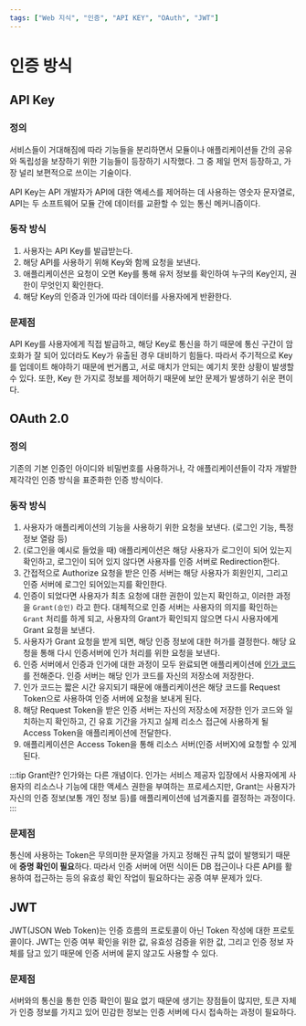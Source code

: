 ```yaml
---
tags: ["Web 지식", "인증", "API KEY", "OAuth", "JWT"]
---
```


# 인증 방식

<Tags />

## API Key

### 정의

서비스들이 거대해짐에 따라 기능들을 분리하면서 모듈이나 애플리케이션들 간의 공유와 독립성을 보장하기 위한 기능들이 등장하기 시작했다.
그 중 제일 먼저 등장하고, 가장 널리 보편적으로 쓰이는 기술이다.

API Key는 API 개발자가 API에 대한 액세스를 제어하는 데 사용하는 영숫자 문자열로, API는 두 소프트웨어 모듈 간에 데이터를 교환할 수 있는 통신 메커니즘이다.

### 동작 방식

1. 사용자는 API Key를 발급받는다.
2. 해당 API를 사용하기 위해 Key와 함께 요청을 보낸다.
3. 애플리케이션은 요청이 오면 Key를 통해 유저 정보를 확인하여 누구의 Key인지, 권한이 무엇인지 확인한다.
4. 해당 Key의 인증과 인가에 따라 데이터를 사용자에게 반환한다.

### 문제점

API Key를 사용자에게 직접 발급하고, 해당 Key로 통신을 하기 때문에 통신 구간이 암호화가 잘 되어 있더라도 Key가 유출된 경우 대비하기 힘들다.
따라서 주기적으로 Key를 업데이트 해야하기 때문에 번거롭고, 서로 매치가 안되는 예기치 못한 상황이 발생할 수 있다.
또한, Key 한 가지로 정보를 제어하기 때문에 보안 문제가 발생하기 쉬운 편이다.

## OAuth 2.0

### 정의

기존의 기본 인증인 아이디와 비밀번호를 사용하거나, 각 애플리케이션들이 각자 개발한 제각각인 인증 방식을 표준화한 인증 방식이다.

### 동작 방식

1. 사용자가 애플리케이션의 기능을 사용하기 위한 요청을 보낸다. (로그인 기능, 특정 정보 열람 등)
2. (로그인을 예시로 들었을 때) 애플리케이션은 해당 사용자가 로그인이 되어 있는지 확인하고, 로그인이 되어 있지 않다면 사용자를 인증 서버로 Redirection한다.
3. 간접적으로 Authorize 요청을 받은 인증 서버는 해당 사용자가 회원인지, 그리고 인증 서버에 로그인 되어있는지를 확인한다.
4. 인증이 되었다면 사용자가 최초 요청에 대한 권한이 있는지 확인하고, 이러한 과정을 `Grant(승인)` 라고 한다.
   대체적으로 인증 서버는 사용자의 의지를 확인하는 `Grant` 처리를 하게 되고, 사용자의 Grant가 확인되지 않으면 다시 사용자에게 Grant 요청을 보낸다.
5. 사용자가 Grant 요청을 받게 되면, 해당 인증 정보에 대한 허가를 결정한다. 해당 요청을 통해 다시 인증서버에 인가 처리를 위한 요청을 보낸다.
6. 인증 서버에서 인증과 인가에 대한 과정이 모두 완료되면 애플리케이션에 <u>인가 코드</u>를 전해준다. 인증 서버는 해당 인가 코드를 자신의 저장소에 저장한다.
7. 인가 코드는 짧은 시간 유지되기 때문에 애플리케이션은 해당 코드를 Request Token으로 사용하여 인증 서버에 요청을 보내게 된다.
8. 해당 Request Token을 받은 인증 서버는 자신의 저장소에 저장한 인가 코드와 일치하는지 확인하고, 긴 유효 기간을 가지고 실제 리소스 접근에 사용하게 될 Access Token을 애플리케이션에 전달한다.
9. 애플리케이션은 Access Token을 통해 리소스 서버(인증 서버X)에 요청할 수 있게 된다.

:::tip Grant란?
인가와는 다른 개념이다. 인가는 서비스 제공자 입장에서 사용자에게 사용자의 리소스나 기능에 대한 액세스 권한을 부여하는 프로세스지만, Grant는 사용자가 자신의 인증 정보(보통 개인 정보 등)를 애플리케이션에 넘겨줄지를 결정하는 과정이다.
:::

### 문제점

통신에 사용하는 Token은 무의미한 문자열을 가지고 정해진 규칙 없이 발행되기 때문에 **증명 확인이 필요**하다.
따라서 인증 서버에 어떤 식이든 DB 접근이나 다른 API를 활용하여 접근하는 등의 유효성 확인 작업이 필요하다는 공증 여부 문제가 있다.

## JWT

JWT(JSON Web Token)는 인증 흐름의 프로토콜이 아닌 Token 작성에 대한 프로토콜이다.
JWT는 인증 여부 확인을 위한 값, 유효성 검증을 위한 값, 그리고 인증 정보 자체를 담고 있기 때문에 인증 서버에 묻지 않고도 사용할 수 있다.

### 문제점

서버와의 통신을 통한 인증 확인이 필요 없기 때문에 생기는 장점들이 많지만, 토큰 자체가 인증 정보를 가지고 있어 민감한 정보는 인증 서버에 다시 접속하는 과정이 필요하다.
